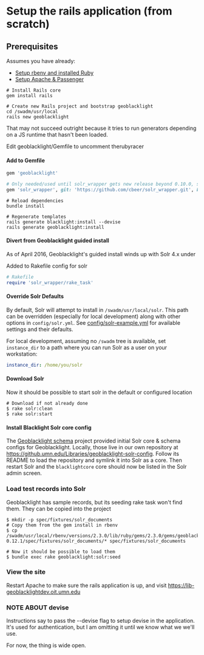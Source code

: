 # Setup the rails application (from scratch)

## Prerequisites
Assumes you have already:
- [Setup rbenv and installed Ruby](/doc/rbenv-setup.md)
- [Setup Apache & Passenger](/doc/apache-passenger.md)

```
# Install Rails core
gem install rails

# Create new Rails project and bootstrap geoblacklight
cd /swadm/usr/local
rails new geoblacklight
```

That may not succeed outright because it tries to run generators depending on
a JS runtime that hasn't been loaded. 

Edit geoblacklight/Gemfile to uncomment therubyracer

#### Add to Gemfile

```ruby
gem 'geoblacklight'

# Only needed/used until solr_wrapper gets new release beyond 0.10.0, should be soon...
gem 'solr_wrapper', git: 'https://github.com/cbeer/solr_wrapper.git', branch: 'master'
```

```shell
# Reload dependencies
bundle install

# Regenerate templates
rails generate blacklight:install --devise
rails generate geoblacklight:install
```


#### Divert from Geoblacklight guided install
As of April 2016, Geoblacklight's guided install winds up with Solr 4.x under 

Added to Rakefile config for solr

```ruby
# Rakefile
require 'solr_wrapper/rake_task'
```

#### Override Solr Defaults
By default, Solr will attempt to install in `/swadm/usr/local/solr`. This path 
can be overridden (especially for local development) along with other options in 
`config/solr.yml`.  See [config/solr-example.yml](`config/solr-example.yml) for 
available settings and their defaults.

For local development, assuming no `/swadm` tree is available, set 
`instance_dir` to a path where you can run Solr as a user on your workstation:

```yaml
instance_dir: /home/you/solr
```


#### Download Solr
Now it should be possible to start solr in the default or configured location
```shell
# Download if not already done
$ rake solr:clean
$ rake solr:start
```

#### Install Blacklight Solr core config
The [Geoblacklight schema](https://github.com/geoblacklight/geoblacklight-schema) project
provided initial Solr core & schema configs for Geoblacklight. Locally, those 
live in our own repository at 
https://github.umn.edu/Libraries/geoblacklight-solr-config. Follow its README to 
load the repository and symlink it into Solr as a core. Then restart Solr and 
the `blacklightcore` core should now be listed in the Solr admin screen.

### Load test records into Solr
Geoblacklight has sample records, but its seeding rake task won't find them. They can be copied into the project

```shell
$ mkdir -p spec/fixtures/solr_documents
# Copy them from the gem install in rbenv
$ cp /swadm/usr/local/rbenv/versions/2.3.0/lib/ruby/gems/2.3.0/gems/geoblacklight-0.12.1/spec/fixtures/solr_documents/* spec/fixtures/solr_documents

# Now it should be possible to load them
$ bundle exec rake geoblacklight:solr:seed
```

### View the site
Restart Apache to make sure the rails application is up, and visit https://lib-geoblacklightdev.oit.umn.edu

### NOTE ABOUT devise
Instructions say to pass the --devise flag to setup devise in the application. 
It's used for authentication, but I am omitting it until we know what we we'll use.

For now, the thing is wide open.




